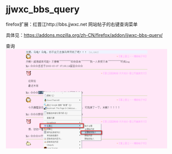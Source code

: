 jjwxc_bbs_query
===============

firefox扩展：红晋江http://bbs.jjwxc.net 网站帖子的右键查询菜单

具体见：https://addons.mozilla.org/zh-CN/firefox/addon/jjwxc-bbs-query/

查询
![jjwxc_bbs_query.png](jjwxc_bbs_query.png)
